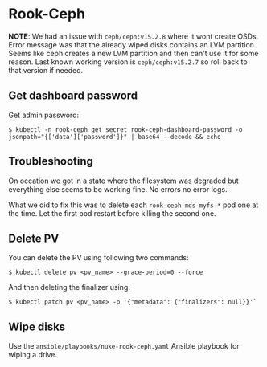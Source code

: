 # Rook-Ceph

**NOTE**: We had an issue with `ceph/ceph:v15.2.8` where it wont create OSDs. Error message was that the already wiped disks contains an LVM partition. Seems like ceph creates a new LVM partition and then can't use it for some reason. Last known working version is `ceph/ceph:v15.2.7` so roll back to that version if needed.

## Get dashboard password
Get admin password:

```shell
$ kubectl -n rook-ceph get secret rook-ceph-dashboard-password -o jsonpath="{['data']['password']}" | base64 --decode && echo
```

## Troubleshooting

On occation we got in a state where the filesystem was degraded but everything else seems to be working fine. No errors no error logs.

What we did to fix this was to delete each `rook-ceph-mds-myfs-*` pod one at the time. Let the first pod restart before killing the second one.

## Delete PV
You can delete the PV using following two commands:

```shell
$ kubectl delete pv <pv_name> --grace-period=0 --force
```

And then deleting the finalizer using:

```shell
$ kubectl patch pv <pv_name> -p '{"metadata": {"finalizers": null}}'`
```

## Wipe disks

Use the `ansible/playbooks/nuke-rook-ceph.yaml` Ansible playbook for wiping a drive.
